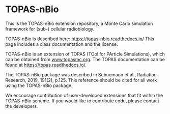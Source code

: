 # TOPAS-nBio
This is the TOPAS-nBio extension repository, a Monte Carlo simulation framework for (sub-) cellular radiobiology.

TOPAS-nBio is described here: https://topas-nbio.readthedocs.io/
This page includes a class documentation and the license.

TOPAS-nBio is an extension of TOPAS (TOol for PArticle Simulations), which can be obtained from www.topasmc.org. The TOPAS documentation can be found at https://topas.readthedocs.io/. 

The TOPAS-nBio package was described in Schuemann et al., Radiation Research, 2019, 191(2), p.125. This reference should be cited for all work using the TOPAS-nBio package.

We encourage contribution of user-developed extensions that fit within the TOPAS-nBio scheme. If you would like to contribute code, please contact the developers.
